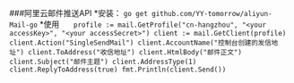 ###阿里云邮件推送API
*安装：
`go get github.com/YY-tomorrow/aliyun-Mail-go`
*使用
`	profile := mail.GetProfile("cn-hangzhou", "<your accessKey>", "<your accessSecret>")
 	client := mail.GetClient(profile)
 	client.Action("SingleSendMail")
 	client.AccountName("控制台创建的发信地址")
 	client.ToAddress("收信地址")
 	client.HtmlBody("邮件正文")
 	client.Subject("邮件主题")
 	client.AddressType(1)
 	client.ReplyToAddress(true)
 	fmt.Println(client.Send())`